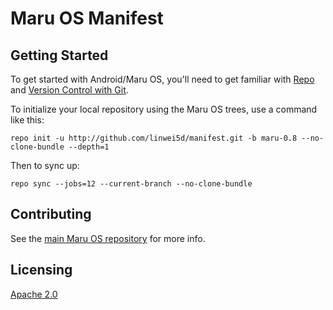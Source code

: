 # Maru OS Manifest

## Getting Started

To get started with Android/Maru OS, you'll need to get familiar with
[Repo](https://source.android.com/source/using-repo.html) and [Version Control
with Git](https://source.android.com/source/version-control.html).

To initialize your local repository using the Maru OS trees, use a command like this:

    repo init -u http://github.com/linwei5d/manifest.git -b maru-0.8 --no-clone-bundle --depth=1

Then to sync up:

    repo sync --jobs=12 --current-branch --no-clone-bundle


## Contributing

See the [main Maru OS repository](https://github.com/maruos/maruos) for more
info.

## Licensing

[Apache 2.0](LICENSE)
